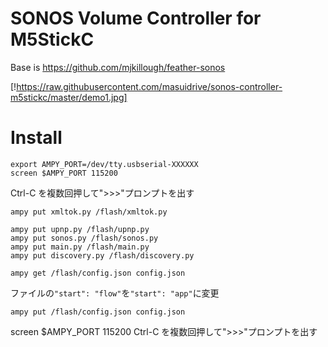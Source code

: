 # SONOS Volume Controller for M5StickC

Base is https://github.com/mjkillough/feather-sonos

[!https://raw.githubusercontent.com/masuidrive/sonos-controller-m5stickc/master/demo1.jpg]

# Install

```
export AMPY_PORT=/dev/tty.usbserial-XXXXXX
screen $AMPY_PORT 115200
```

Ctrl-C を複数回押して">>>"プロンプトを出す

```
ampy put xmltok.py /flash/xmltok.py

ampy put upnp.py /flash/upnp.py
ampy put sonos.py /flash/sonos.py
ampy put main.py /flash/main.py
ampy put discovery.py /flash/discovery.py
```

```
ampy get /flash/config.json config.json
```

ファイルの`"start": "flow"`を`"start": "app"`に変更

```
ampy put /flash/config.json config.json
```

screen \$AMPY_PORT 115200
Ctrl-C を複数回押して">>>"プロンプトを出す
